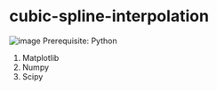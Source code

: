 # cubic-spline-interpolation
![image](https://github.com/johnyjchan/cubic-spline-interpolation/blob/master/screenShot.png)
Prerequisite:
Python
1. Matplotlib
2. Numpy
3. Scipy 
